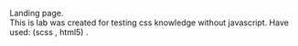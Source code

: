 Landing page.  
This is lab was created for testing css knowledge without javascript. Have used: (scss , html5) .
